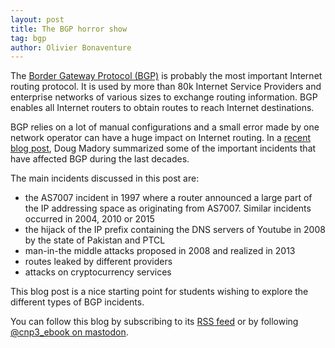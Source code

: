 ```yaml
---
layout: post
title: The BGP horror show
tag: bgp
author: Olivier Bonaventure
---
```


The [Border Gateway Protocol (BGP)](https://beta.computer-networking.info/syllabus/default/protocols/bgp.html) is probably the most important Internet routing protocol. It is used by more than 80k Internet Service Providers and enterprise networks of various sizes to exchange routing information. BGP enables all Internet routers to obtain routes to reach Internet destinations.


BGP relies on a lot of manual configurations and a small error made by one network operator can have a huge impact on Internet routing. In a [recent blog post](https://www.kentik.com/blog/a-brief-history-of-the-internets-biggest-bgp-incidents/), Doug Madory summarized some of the important incidents that have affected BGP during the last decades.

The main incidents discussed in this post are: 

 - the AS7007 incident in 1997 where a router announced a large part of the IP addressing space as originating from AS7007. Similar incidents occurred in 2004, 2010 or 2015
 - the hijack of the IP prefix containing the DNS servers of Youtube in 2008 by the state of Pakistan and PTCL
 - man-in-the middle attacks proposed in 2008 and realized in 2013
 - routes leaked by different providers
 - attacks on cryptocurrency services
 
 This blog post is a nice starting point for students wishing to explore the different types of BGP incidents.
 
 You can follow this blog by subscribing to its [RSS feed](http://blog.computer-networking.info/feed.xml) or by following [@cnp3_ebook on mastodon](https://mastodon.acm.org/@cnp3_ebook). 
 
